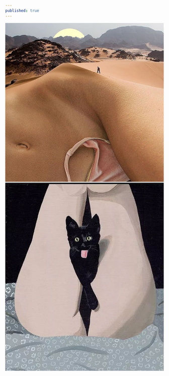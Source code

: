 ```yaml
---
published: true
---
```

![@psywolfx](https://github.com/offensiveerotica/offensiveerotica.github.io/blob/master/images/1.jpg?raw=true)
![@psywolfx](https://github.com/offensiveerotica/offensiveerotica.github.io/blob/master/images/2.jpg?raw=true)
